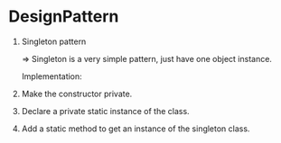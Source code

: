 # DesignPattern

1.  Singleton pattern

    => Singleton is a very simple pattern, just have one object instance.

    Implementation:

1.  Make the constructor private.
1.  Declare a private static instance of the class.
1.  Add a static method to get an instance of the singleton class.
